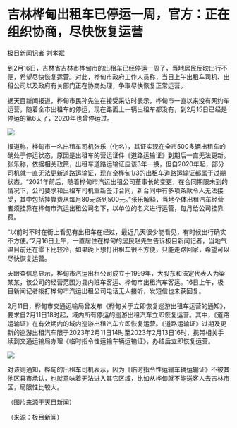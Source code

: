 # 吉林桦甸出租车已停运一周，官方：正在组织协商，尽快恢复运营

极目新闻记者 刘孝斌

到2月16日，吉林省吉林市桦甸市的出租车已经停运一周了，当地居民反映出行不便，希望尽快恢复运营。对此，桦甸市政府工作人员称，当日上午出租车司机、出租公司以及政府有关部门正在协商处理，争取尽快恢复正常运营。

据天目新闻报道，桦甸市民孙先生在接受采访时表示，桦甸市一直以来没有网约车运营，随着全市出租车的停运，现在路面上一辆出租车都没有，到2月15日已经是停运的第6天了，2020年也曾停运过。

![](https://inews.gtimg.com/newsapp_bt/0/15668252946/1000)

报道称，桦甸市一名出租车司机张乐（化名），其证实现在全市500多辆出租车的确处于停运状态，原因是出租车的营运证件《道路运输证》到期后一直无法更新。张乐称，依据相关政策，出租车道路运输证应该3年一换，但自2020年起，部分司机就一直无法更新道路运输证，现在全桦甸1/3的出租车道路运输证都属于过期状态。“2021年前后，随着桦甸市汽运出租公司董事长的变更，在合同期限未到的情况下，公司要求和出租车司机重新签订合同，新合同中有多项条款令人无法接受，其中包括挂靠费从每月80元涨到500元。”张乐解释，当地个体出租汽车经营者须挂靠在桦甸市汽运出租公司名下，以单位的名义进行运营，每月给公司挂靠费。

“以前时不时在街上看见有出租车在经过，最近几天很少能看见，有时候出行确实不方便。”2月16日上午，一直居住在桦甸的居民赵先生告诉极目新闻记者，当地气温目前还在零下比较冷，如果晚上想打出租车很不方便，只能走路回家，希望可以尽快恢复运营。

天眼查信息显示，桦甸市汽运出租公司成立于1999年，大股东和法定代表人为梁某某，该公司的经营范围为县内班车客运、桦甸市出租汽车客运。16日上午，极目新闻记者拨打桦甸市汽运出租公司电话无人接听，发短信也未获回复。

2月11日，桦甸市交通运输局曾发布《桦甸关于立即恢复巡游出租车运营的通知》，要求自2月11日18时起，域内所有停运的巡游出租汽车立即恢复运营。其中，《道路运输证》在有效期内的域内巡游出租汽车立即恢复运营。《道路运输证》过期及更新的巡游出租汽车限于2023年2月11日14时至2023年2月13日16时，携带相关手续到交通运输局办理《临时指令性运输车辆运输证》，办结后立即恢复运营。

![](https://inews.gtimg.com/newsapp_bt/0/15668252960/1000)

对该则通知，桦甸的出租车司机表示，因为《临时指令性运输车辆运输证》不被其他区县市承认，也就意味着无法进入其它区域，比如从桦甸就不能送客人去吉林市区，局限性比较大。

（图片来源于天目新闻）

（来源：极目新闻）

